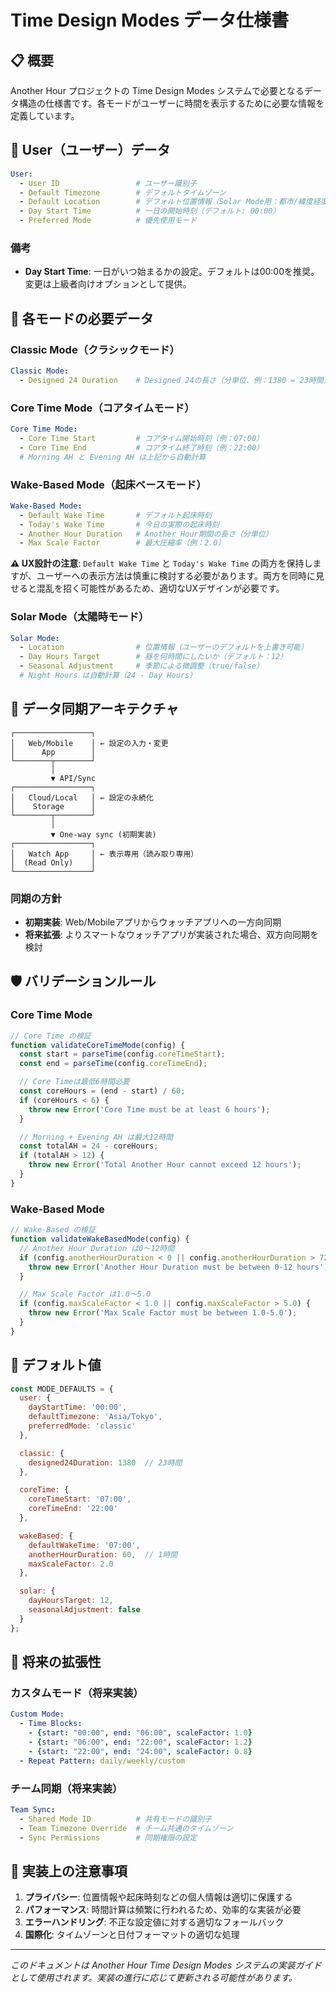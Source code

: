 # Time Design Modes データ仕様書

## 📋 概要

Another Hour プロジェクトの Time Design Modes システムで必要となるデータ構造の仕様書です。各モードがユーザーに時間を表示するために必要な情報を定義しています。

## 👤 User（ユーザー）データ

```yaml
User:
  - User ID                 # ユーザー識別子
  - Default Timezone        # デフォルトタイムゾーン
  - Default Location        # デフォルト位置情報（Solar Mode用：都市/緯度経度）
  - Day Start Time          # 一日の開始時刻（デフォルト: 00:00）
  - Preferred Mode          # 優先使用モード
```

### 備考
- **Day Start Time**: 一日がいつ始まるかの設定。デフォルトは00:00を推奨。変更は上級者向けオプションとして提供。

## 🎨 各モードの必要データ

### Classic Mode（クラシックモード）
```yaml
Classic Mode:
  - Designed 24 Duration    # Designed 24の長さ（分単位、例：1380 = 23時間）
```

### Core Time Mode（コアタイムモード）
```yaml
Core Time Mode:
  - Core Time Start         # コアタイム開始時刻（例：07:00）
  - Core Time End           # コアタイム終了時刻（例：22:00）
  # Morning AH と Evening AH は上記から自動計算
```

### Wake-Based Mode（起床ベースモード）
```yaml
Wake-Based Mode:
  - Default Wake Time       # デフォルト起床時刻
  - Today's Wake Time       # 今日の実際の起床時刻
  - Another Hour Duration   # Another Hour期間の長さ（分単位）
  - Max Scale Factor        # 最大圧縮率（例：2.0）
```

**⚠️ UX設計の注意**: `Default Wake Time` と `Today's Wake Time` の両方を保持しますが、ユーザーへの表示方法は慎重に検討する必要があります。両方を同時に見せると混乱を招く可能性があるため、適切なUXデザインが必要です。

### Solar Mode（太陽時モード）
```yaml
Solar Mode:
  - Location                # 位置情報（ユーザーのデフォルトを上書き可能）
  - Day Hours Target        # 昼を何時間にしたいか（デフォルト：12）
  - Seasonal Adjustment     # 季節による微調整（true/false）
  # Night Hours は自動計算（24 - Day Hours）
```

## 🔄 データ同期アーキテクチャ

```
┌─────────────────┐
│   Web/Mobile    │ ← 設定の入力・変更
│      App        │
└────────┬────────┘
         │ 
         ▼ API/Sync
┌─────────────────┐
│   Cloud/Local   │ ← 設定の永続化
│    Storage      │
└────────┬────────┘
         │
         ▼ One-way sync (初期実装)
┌─────────────────┐
│   Watch App     │ ← 表示専用（読み取り専用）
│  (Read Only)    │
└─────────────────┘
```

### 同期の方針
- **初期実装**: Web/Mobileアプリからウォッチアプリへの一方向同期
- **将来拡張**: よりスマートなウォッチアプリが実装された場合、双方向同期を検討

## 🛡️ バリデーションルール

### Core Time Mode
```javascript
// Core Time の検証
function validateCoreTimeMode(config) {
  const start = parseTime(config.coreTimeStart);
  const end = parseTime(config.coreTimeEnd);

  // Core Timeは最低6時間必要
  const coreHours = (end - start) / 60;
  if (coreHours < 6) {
    throw new Error('Core Time must be at least 6 hours');
  }

  // Morning + Evening AH は最大12時間
  const totalAH = 24 - coreHours;
  if (totalAH > 12) {
    throw new Error('Total Another Hour cannot exceed 12 hours');
  }
}
```

### Wake-Based Mode
```javascript
// Wake-Based の検証
function validateWakeBasedMode(config) {
  // Another Hour Duration は0〜12時間
  if (config.anotherHourDuration < 0 || config.anotherHourDuration > 720) {
    throw new Error('Another Hour Duration must be between 0-12 hours');
  }

  // Max Scale Factor は1.0〜5.0
  if (config.maxScaleFactor < 1.0 || config.maxScaleFactor > 5.0) {
    throw new Error('Max Scale Factor must be between 1.0-5.0');
  }
}
```

## 💾 デフォルト値

```javascript
const MODE_DEFAULTS = {
  user: {
    dayStartTime: '00:00',
    defaultTimezone: 'Asia/Tokyo',
    preferredMode: 'classic'
  },

  classic: {
    designed24Duration: 1380  // 23時間
  },

  coreTime: {
    coreTimeStart: '07:00',
    coreTimeEnd: '22:00'
  },

  wakeBased: {
    defaultWakeTime: '07:00',
    anotherHourDuration: 60,  // 1時間
    maxScaleFactor: 2.0
  },

  solar: {
    dayHoursTarget: 12,
    seasonalAdjustment: false
  }
};
```

## 🔮 将来の拡張性

### カスタムモード（将来実装）
```yaml
Custom Mode:
  - Time Blocks: 
    - {start: "00:00", end: "06:00", scaleFactor: 1.0}
    - {start: "06:00", end: "22:00", scaleFactor: 1.2}
    - {start: "22:00", end: "24:00", scaleFactor: 0.8}
  - Repeat Pattern: daily/weekly/custom
```

### チーム同期（将来実装）
```yaml
Team Sync:
  - Shared Mode ID          # 共有モードの識別子
  - Team Timezone Override  # チーム共通のタイムゾーン
  - Sync Permissions        # 同期権限の設定
```

## 📝 実装上の注意事項

1. **プライバシー**: 位置情報や起床時刻などの個人情報は適切に保護する
2. **パフォーマンス**: 時間計算は頻繁に行われるため、効率的な実装が必要
3. **エラーハンドリング**: 不正な設定値に対する適切なフォールバック
4. **国際化**: タイムゾーンと日付フォーマットの適切な処理

---

*このドキュメントは Another Hour Time Design Modes システムの実装ガイドとして使用されます。実装の進行に応じて更新される可能性があります。*